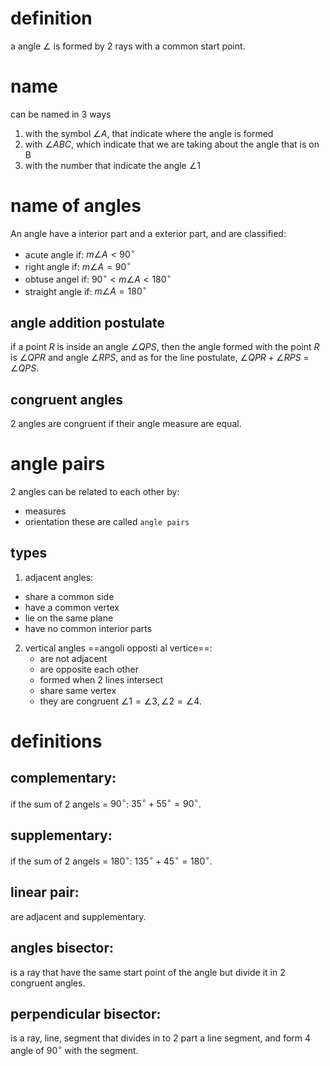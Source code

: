 # definition
a angle $\angle$ is formed by 2 rays with a common start point.
# name
can be named in 3 ways
1. with the symbol $\angle A$, that indicate where the angle is formed
2. with $\angle ABC$, which indicate that we are taking about the angle that is on B
3. with the number that indicate the angle $\angle 1$ 
# name of angles
An angle have a interior part and a exterior part, and are classified:
- acute angle if: $m\angle A < 90^\circ$
- right angle if: $m \angle A = 90^\circ$ 
- obtuse angel if: $90^\circ < m\angle A < 180^\circ$
- straight angle if: $m\angle A = 180^\circ$
## angle addition postulate
if a point $R$ is inside an angle $\angle QPS$, then the angle formed with the point $R$ is $\angle QPR$ and angle $\angle RPS$, and as for the line postulate, $\angle QPR + \angle RPS$ = $\angle QPS$.
## congruent angles
2 angles are congruent if their angle measure are equal.
# angle pairs
2 angles can be related to each other by:
- measures
- orientation
these are called `angle pairs`
## types
1. adjacent angles:
  - share a common side
  - have a common vertex
  - lie on the same plane
  - have no common interior parts

2. vertical angles ==angoli opposti al vertice==:
   - are not adjacent
   - are opposite each other
   - formed when 2 lines intersect
   - share same vertex
   - they are congruent $\angle 1 = \angle 3, \angle 2 = \angle 4$.
# definitions
## complementary:
if the sum of 2 angels = $90^\circ$: $35^\circ + 55^\circ = 90^\circ$.
## supplementary:
if the sum of 2 angels = $180^\circ$: $135^\circ + 45^\circ = 180^\circ$.
## linear pair:
are adjacent and supplementary.
## angles bisector:
is a ray that have the same start point of the angle but divide it in 2 congruent angles.
## perpendicular bisector:
is a ray, line, segment that divides in to 2 part a line segment, and form 4 angle of $90^\circ$ with the segment.